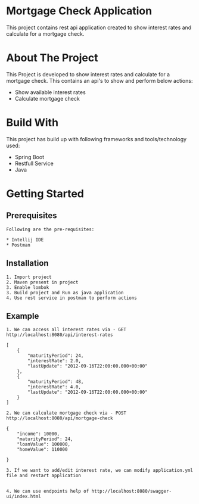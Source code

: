# Mortgage Check Application

This project contains rest api application created to show interest rates and calculate for a mortgage check.

# About The Project
This Project is developed to show interest rates and calculate for a mortgage check. This contains an api's to show and perform below actions:
* Show available interest rates
* Calculate mortgage check


# Build With
This project has build up with following frameworks and tools/technology used:
* Spring Boot
* Restfull Service
* Java


# Getting Started
## Prerequisites
	Following are the pre-requisites:
	
	* Intellij IDE
	* Postman

## Installation

	1. Import project
	2. Maven present in project
    3. Enable lombok
	3. Build project and Run as java application 
	4. Use rest service in postman to perform actions

## Example
    1. We can access all interest rates via - GET http://localhost:8080/api/interest-rates
```
[
    {
        "maturityPeriod": 24,
        "interestRate": 2.0,
        "lastUpdate": "2012-09-16T22:00:00.000+00:00"
    },
    {
        "maturityPeriod": 48,
        "interestRate": 4.0,
        "lastUpdate": "2012-09-16T22:00:00.000+00:00"
    }
]
```
    2. We can calculate mortgage check via - POST http://localhost:8080/api/mortgage-check
```
{
    "income": 10000,
    "maturityPeriod": 24,
    "loanValue": 100000,
    "homeValue": 110000

}
```

    3. If we want to add/edit interest rate, we can modify application.yml file and restart application
```

4. We can use endpoints help of http://localhost:8080/swagger-ui/index.html
